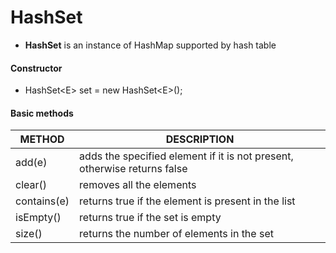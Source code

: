 # HashSet

* **HashSet** is an instance of HashMap supported by hash table

#### Constructor

* HashSet\<E> set = new HashSet\<E>();

#### Basic methods

| METHOD      | DESCRIPTION                                                  |
| ----------- | ------------------------------------------------------------ |
| add(e)      | adds the specified element if it is not present, otherwise returns false |
| clear()     | removes all the elements                                     |
| contains(e) | returns true if the element is present in the list           |
| isEmpty()   | returns true if the set is empty                             |
| size()      | returns the number of elements in the set                    |

